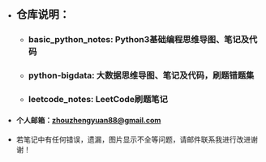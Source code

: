 - ## 仓库说明：

    - ### basic_python_notes: Python3基础编程思维导图、笔记及代码
    - ### python-bigdata: 大数据思维导图、笔记及代码，刷题错题集
    - ### leetcode_notes: LeetCode刷题笔记
- #### 个人邮箱：zhouzhengyuan88@gmail.com
- 若笔记中有任何错误，遗漏，图片显示不全等问题，请邮件联系我进行改进谢谢！

<!---
JohnChow96927/JohnChow96927 is a ✨ special ✨ repository because its `README.md` (this file) appears on your GitHub profile.
You can click the Preview link to take a look at your changes.
--->
